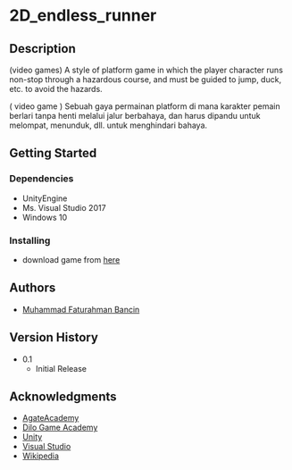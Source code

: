 # 2D_endless_runner

## Description
(video games) A style of platform game in which the player character runs non-stop through a hazardous course, and must be guided to jump, duck, etc. to avoid the hazards.

( video game ) Sebuah gaya permainan platform di mana karakter pemain berlari tanpa henti melalui jalur berbahaya, dan harus dipandu untuk melompat, menunduk, dll. untuk menghindari bahaya.


## Getting Started

### Dependencies
* UnityEngine
* Ms. Visual Studio 2017
* Windows 10

### Installing
* download game from [here](https://github.com/Fathursyafeei/2D_endless_runner/releases/download/1.0/2D_endless-windows.zip)


## Authors
* [Muhammad Faturahman Bancin](https://www.instagram.com/art.of.fatur)

## Version History
* 0.1
    * Initial Release
    
## Acknowledgments
* [AgateAcademy](https://agate.id/career/agate-academy-students)
* [Dilo Game Academy](https://academy.dilo.id/)
* [Unity](https://unity.com/)
* [Visual Studio](https://visualstudio.microsoft.com/)
* [Wikipedia](https://en.wikipedia.org/wiki/Incremental_game) 
